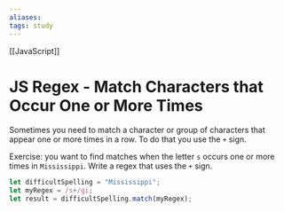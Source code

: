 ```yaml
---
aliases:
tags: study
---
```

[[JavaScript]]
# JS Regex - Match Characters that Occur One or More Times
Sometimes you need to match a character or group of characters that appear one or more times in a row. To do that you use the `+` sign.

Exercise: you want to find matches when the letter `s` occurs one or more times in `Mississippi`. Write a regex that uses the `+` sign.

```js
let difficultSpelling = "Mississippi";
let myRegex = /s+/gi;
let result = difficultSpelling.match(myRegex);
```